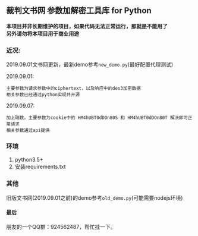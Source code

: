 ## 裁判文书网 参数加解密工具库 for Python

**本项目并非长期维护的项目，如果代码无法正常运行，那就是不能用了  
另外请勿将本项目用于商业用途**

### 近况:
2019.09.01文书网更新，最新demo参考`new_demo.py`(最好配置代理测试)

2019.09.01:  

    主要参数为请求参数中的ciphertext，以及响应中的des3加密数据
    相关参数已经通过python实现并开源

2019.09.07:

    加上瑞数，主要参数为cookie中的 HM4hUBT0dDOn80S 和 HM4hUBT0dDOn80T 解决即可正常请求
    相关参数通过api提供


### 环境
1. python3.5+
2. 安装requirements.txt


### 其他
旧版文书网(2019.09.01之前)的demo参考`old_demo.py`(可能需要nodejs环境)

#### 最后
朋友的一个QQ群：924562487，帮忙挂一下。
